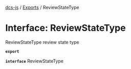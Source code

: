 [dcs-js](../README.md) / [Exports](../modules.md) / ReviewStateType

# Interface: ReviewStateType

ReviewStateType review state type

**`export`**

**`interface`** ReviewStateType
